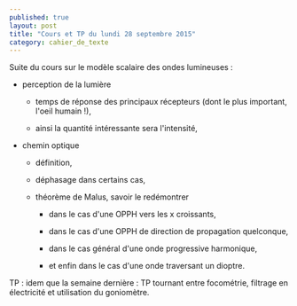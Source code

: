 ```yaml
---
published: true
layout: post
title: "Cours et TP du lundi 28 septembre 2015"
category: cahier_de_texte
---
```

Suite du cours sur le modèle scalaire des ondes lumineuses : 

- perception de la lumière 

  - temps de réponse des principaux récepteurs (dont le plus important, l'oeil humain !), 

  - ainsi la quantité intéressante sera l'intensité,  

- chemin optique 

  - définition, 

  - déphasage dans certains cas, 

  - théorème de Malus, savoir le redémontrer 

    - dans le cas d'une OPPH vers les x croissants, 

    - dans le cas d'une OPPH de direction de propagation quelconque, 

    - dans le cas général d'une onde progressive harmonique, 

    - et enfin dans le cas d'une onde traversant un dioptre.

TP : idem que la semaine dernière : TP tournant entre focométrie, filtrage en électricité et utilisation du goniomètre.
